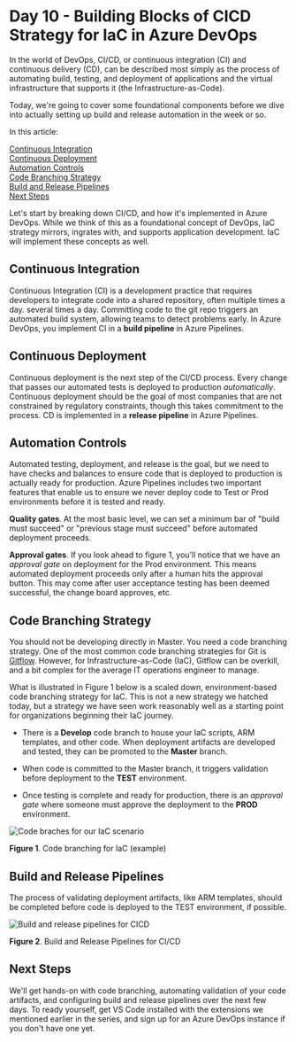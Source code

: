 # Day 10 - Building Blocks of CICD Strategy for IaC in Azure DevOps

In the world of DevOps, CI/CD, or continuous integration (CI) and continuous delivery (CD), can be described most simply as the process of automating build, testing, and deployment of applications and the virtual infrastructure that supports it (the Infrastructure-as-Code).

Today, we're going to cover some foundational components before we dive into actually setting up build and release automation in the week or so.

In this article:

[Continuous Integration](#continuous-integration) <br />
[Continuous Deployment](#continuous-deployment) <br />
[Automation Controls](#automation-controls) <br />
[Code Branching Strategy](#code-branching-strategy) <br />
[Build and Release Pipelines](#build-and-release-pipelines) <br />
[Next Steps](#next-steps) <br />

Let's start by breaking down CI/CD, and how it's implemented in Azure DevOps. While we think of this as a foundational concept of DevOps, IaC strategy mirrors, ingrates with, and supports application development. IaC will implement these concepts as well.

## Continuous Integration

Continuous Integration (CI) is a development practice that requires developers to integrate code into a shared repository, often multiple times a day. several times a day. Committing code to the git repo triggers an automated build system, allowing teams to detect problems early. In Azure DevOps, you implement CI in a **build pipeline** in Azure Pipelines.

## Continuous Deployment

Continuous deployment is the next step of the CI/CD process. Every change that passes our automated tests is deployed to production *automatically*. Continuous deployment should be the goal of most companies that are not constrained by regulatory constraints, though this takes commitment to the process. CD is implemented in a **release pipeline** in Azure Pipelines.

## Automation Controls
Automated testing, deployment, and release is the goal, but we need to have checks and balances to ensure code that is deployed to production is actually ready for production. Azure Pipelines includes two important features that enable us to ensure we never deploy code to Test or Prod environments before it is tested and ready.

**Quality gates**. At the most basic level, we can set a minimum bar of "build must succeed" or "previous stage must succeed" before automated deployment proceeds.

**Approval gates**. If you look ahead to figure 1, you'll notice that we have an *approval gate* on deployment for the Prod environment. This means automated deployment proceeds only after a human hits the approval button. This may come after user acceptance testing has been deemed successful, the change board approves, etc.

## Code Branching Strategy

You should not be developing directly in Master. You need a code branching strategy. One of the most common code branching strategies for Git is [Gitflow](https://datasift.github.io/gitflow/IntroducingGitFlow.html). However, for Infrastructure-as-Code (IaC), Gitflow can be overkill, and a bit complex for the average IT operations engineer to manage.

What is illustrated in Figure 1 below is a scaled down, environment-based code branching strategy for IaC. This is not a new strategy we hatched today, but a strategy we have seen work reasonably well as a starting point for organizations beginning their IaC journey.

- There is a **Develop** code branch to house your IaC scripts, ARM templates, and other code. When deployment artifacts are developed and tested, they can be promoted to the **Master** branch.

- When code is committed to the Master branch, it triggers validation before deployment to the **TEST** environment.

- Once testing is complete and ready for production, there is an *approval gate* where someone must approve the deployment to the **PROD** environment.

![Code braches for our IaC scenario](https://github.com/starkfell/100DaysOfIaC/blob/master/images/day10/fig1.code.branching.png)

**Figure 1**. Code branching for IaC (example)

## Build and Release Pipelines

The process of validating deployment artifacts, like ARM templates, should be completed before code is deployed to the TEST environment, if possible. 

![Build and release pipelines for CICD](https://github.com/starkfell/100DaysOfIaC/blob/master/images/day10/fig2.build.release.pipelines.png)

**Figure 2**. Build and Release Pipelines for CI/CD

## Next Steps

We'll get hands-on with code branching, automating validation of your code artifacts, and configuring build and release pipelines over the next few days. To ready yourself, get VS Code installed with the extensions we mentioned earlier in the series, and sign up for an Azure DevOps instance if you don't have one yet.
